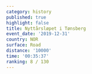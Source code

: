 ```yaml
---
category: history
published: true
highlight: false
title: Nyttårsløpet i Tønsberg
event_date: '2019-12-31'
country: NOR
surface: Road
distance: '10000'
time: '00:35:37'
ranking: 8 / 130
---
```

